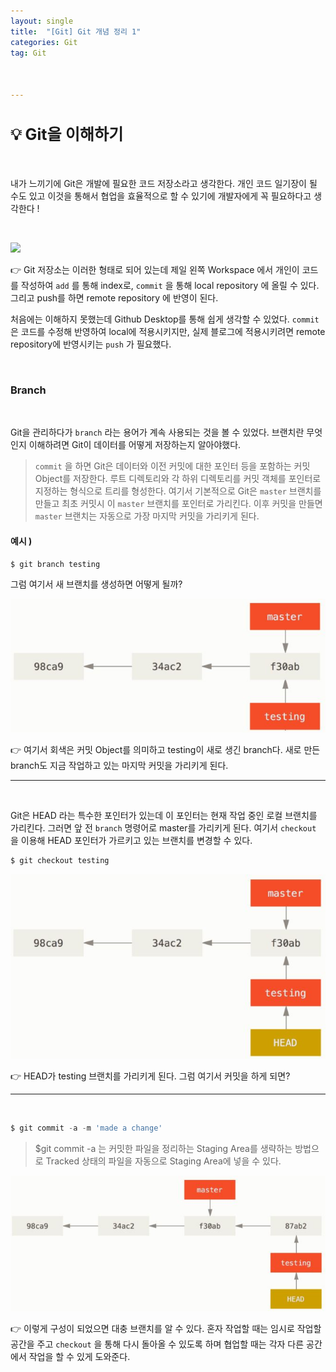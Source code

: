 ```yaml
---
layout: single
title:  "[Git] Git 개념 정리 1"
categories: Git
tag: Git



---
```


<style>H2{font-size:1.8em;}</style>



## 💡 Git을 이해하기

<br/>

내가 느끼기에 Git은 개발에 필요한 코드 저장소라고 생각한다. 개인 코드 일기장이 될 수도 있고 이것을 통해서 협업을 효율적으로 할 수 있기에 개발자에게 꼭 필요하다고 생각한다 !

<br/>

![](blog/assets/images/20240209/git.JPG)

👉 Git 저장소는 이러한 형태로 되어 있는데 제일 왼쪽 Workspace 에서 개인이 코드를 작성하여 `add` 를 통해 index로, `commit` 을 통해 local repository 에 올릴 수 있다. 그리고 push를 하면 remote repository 에 반영이 된다.

처음에는 이해하지 못했는데 Github Desktop를 통해 쉽게 생각할 수 있었다.  `commit` 은 코드를 수정해 반영하여 local에 적용시키지만, 실제 블로그에 적용시키려면 remote repository에 반영시키는 `push` 가 필요했다.

<br/>

### Branch
<br/>

Git을 관리하다가 `branch` 라는 용어가 계속 사용되는 것을 볼 수 있었다.  브랜치란 무엇인지 이해하려면 Git이 데이터를 어떻게 저장하는지 알아야했다.

> `commit` 을 하면 Git은 데이터와 이전 커밋에 대한 포인터 등을 포함하는 커밋 Object를 저장한다. 루트 디렉토리와 각 하위 디렉토리를 커밋 객체를 포인터로 지정하는 형식으로 트리를 형성한다. 여기서 기본적으로 Git은 `master` 브랜치를 만들고 최초 커밋시 이 `master` 브랜치를 포인터로 가리킨다. 이후 커밋을 만들면 `master` 브랜치는 자동으로 가장 마지막 커밋을 가리키게 된다.

#### 예시 )

```powershell
$ git branch testing
```

그럼 여기서 새 브랜치를 생성하면 어떻게 될까?

![branch](/assets/images/20240209/branch.JPG)

👉 여기서 회색은 커밋 Object를 의미하고 testing이 새로 생긴 branch다. 새로 만든 branch도 지금 작업하고 있는 마지막 커밋을 가리키게 된다.

---
<br/>

Git은 HEAD 라는 특수한 포인터가 있는데 이 포인터는 현재 작업 중인 로컬 브랜치를 가리킨다. 그러면 앞 전 `branch` 명령어로 master를 가리키게 된다. 여기서 `checkout` 을 이용해 HEAD 포인터가 가르키고 있는 브랜치를 변경할 수 있다.

```powershell
$ git checkout testing
```

![branch](/assets/images/20240209/checkout.JPG)

👉 HEAD가 testing 브랜치를 가리키게 된다. 그럼 여기서 커밋을 하게 되면?

---
<br/>

```powershell
$ git commit -a -m 'made a change'
```

> $git commit -a 는 커밋한 파일을 정리하는 Staging Area를 생략하는 방법으로 Tracked 상태의 파일을 자동으로 Staging Area에 넣을 수 있다.

![branch](/assets/images/20240209/checkout2.JPG)

👉 이렇게 구성이 되었으면 대충 브랜치를 알 수 있다. 혼자 작업할 때는 임시로 작업할 공간을 주고 `checkout` 을 통해 다시 돌아올 수 있도록 하며 협업할 때는 각자 다른 공간에서 작업을 할 수 있게 도와준다.

